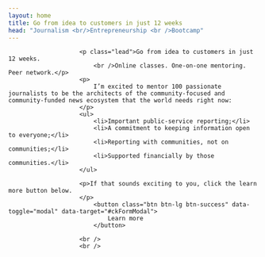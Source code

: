```yaml
---
layout: home
title: Go from idea to customers in just 12 weeks
head: "Journalism <br/>Entrepreneurship <br />Bootcamp"
---
```

                        <p class="lead">Go from idea to customers in just 12 weeks.
                            <br />Online classes. One-on-one mentoring. Peer network.</p>
                        <p>
                            I’m excited to mentor 100 passionate journalists to be the architects of the community-focused and community-funded news ecosystem that the world needs right now:
                        </p>
                        <ul>
                            <li>Important public-service reporting;</li>
                            <li>A commitment to keeping information open to everyone;</li>
                            <li>Reporting with communities, not on communities;</li>
                            <li>Supported financially by those communities.</li>
                        </ul>

                        <p>If that sounds exciting to you, click the learn more button below.
                        </p>
                            <button class="btn btn-lg btn-success" data-toggle="modal" data-target="#ckFormModal">
                                Learn more
                            </button>

                        <br />
                        <br />
